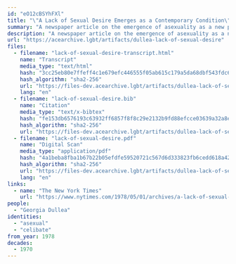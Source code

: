 ```yaml
---
id: "eO12cBSYhFXl"
title: "\"A Lack of Sexual Desire Emerges as a Contemporary Condition\""
summary: "A newspaper article on the emergence of asexuality as a new phenomenon"
description: "A newspaper article on the emergence of asexuality as a new phenomenon, including interviews from asexuals who largely report being happy with celibacy"
url: "https://acearchive.lgbt/artifacts/dullea-lack-of-sexual-desire"
files:
  - filename: "lack-of-sexual-desire-transcript.html"
    name: "Transcript"
    media_type: "text/html"
    hash: "3cc25eb80e7ffeff4c1e679efc446555f05ab615c179a5da68dbf543fdc6df0a"
    hash_algorithm: "sha2-256"
    url: "https://files-dev.acearchive.lgbt/artifacts/dullea-lack-of-sexual-desire/lack-of-sexual-desire-transcript.html"
    lang: "en"
  - filename: "lack-of-sexual-desire.bib"
    name: "Citation"
    media_type: "text/x-bibtex"
    hash: "fe153db6576193c63932ff6857f8f8c29e2132b9fd88efcce03639a32a8ef84d"
    hash_algorithm: "sha2-256"
    url: "https://files-dev.acearchive.lgbt/artifacts/dullea-lack-of-sexual-desire/lack-of-sexual-desire.bib"
  - filename: "lack-of-sexual-desire.pdf"
    name: "Digital Scan"
    media_type: "application/pdf"
    hash: "4a1beba8fba1b67b22b05efdfe59520721c567d6d333823fb6cedd618a42ad62"
    hash_algorithm: "sha2-256"
    url: "https://files-dev.acearchive.lgbt/artifacts/dullea-lack-of-sexual-desire/lack-of-sexual-desire.pdf"
    lang: "en"
links:
  - name: "The New York Times"
    url: "https://www.nytimes.com/1978/05/01/archives/a-lack-of-sexual-desire-emerges-as-a-contemporary-condition-low.html"
people:
  - "Georgia Dullea"
identities:
  - "asexual"
  - "celibate"
from_year: 1978
decades:
  - 1970
---
```


